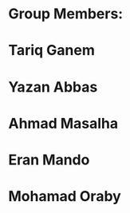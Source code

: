 # Group Members:
  # Tariq Ganem
  # Yazan Abbas
  # Ahmad Masalha
  # Eran Mando
  # Mohamad Oraby
